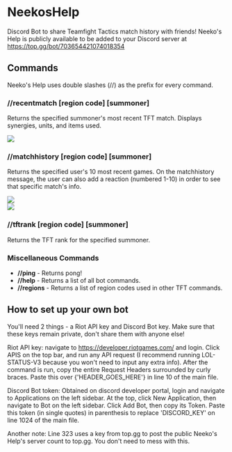 # NeekosHelp
Discord Bot to share Teamfight Tactics match history with friends! Neeko's Help is publicly available to be added to your Discord server at https://top.gg/bot/703654421074018354 

## Commands
Neeko's Help uses double slashes (//) as the prefix for every command. 

### //recentmatch [region code] [summoner]
Returns the specified summoner's most recent TFT match. Displays synergies, units, and items used. 

<img src="https://i.ibb.co/TmBPKgp/recentmatch.png">


### //matchhistory [region code] [summoner]
Returns the specified user's 10 most recent games. On the matchhistory message, the user can also add a reaction (numbered 1-10) in order to see that specific match's info.

<img src="https://i.ibb.co/SX88pXf/matchhistory-1.png"> 
<div>
<img src="https://i.ibb.co/hs2NK3J/matchhistory-2.png">
</div>

### //tftrank [region code] [summoner]
Returns the TFT rank for the specified summoner.

### Miscellaneous Commands
<ul>
  <li><b>//ping</b> - Returns pong!</li>
  <li><b>//help</b> - Returns a list of all bot commands.</li>
  <li><b>//regions</b> - Returns a list of region codes used in other TFT commands.</li>
</ul>


## How to set up your own bot
You'll need 2 things - a Riot API key and Discord Bot key. Make sure that these keys remain private, don't share them with anyone else!

Riot API key: navigate to https://developer.riotgames.com/ and login. Click APIS on the top bar, and run any API request (I recommend running LOL-STATUS-V3 because you won't need to input any extra info). After the command is run, copy the entire Request Headers surrounded by curly braces. Paste this over {'HEADER_GOES_HERE'} in line 10 of the main file.

Discord Bot token: Obtained on discord developer portal, login and navigate to Applications on the left sidebar. At the top, click New Application, then navigate to Bot on the left sidebar. Click Add Bot, then copy its Token. Paste this token (in single quotes) in parenthesis to replace 'DISCORD_KEY' on line 1024 of the main file.

Another note: Line 323 uses a key from top.gg to post the public Neeko's Help's server count to top.gg. You don't need to mess with this.
